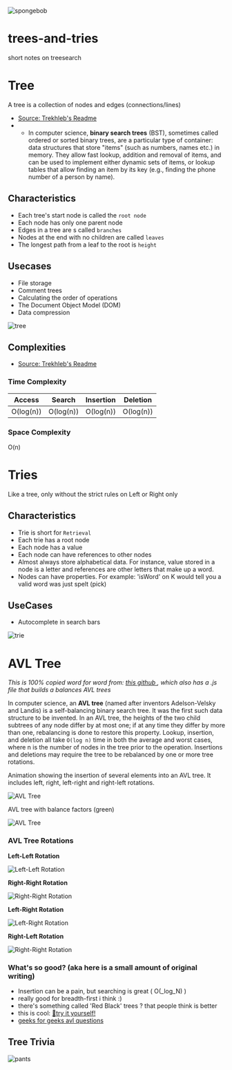 ![spongebob](https://i.imgflip.com/32wyvb.jpg)

# trees-and-tries
short notes on treesearch

# Tree

A tree is a collection of nodes and edges (connections/lines)

- [Source: Trekhleb's Readme](https://github.com/trekhleb/javascript-algorithms/tree/master/src/data-structures/tree/binary-search-tree)
- - In computer science, **binary search trees** (BST), sometimes called 
ordered or sorted binary trees, are a particular type of container: 
data structures that store "items" (such as numbers, names etc.) 
in memory. They allow fast lookup, addition and removal of 
items, and can be used to implement either dynamic sets of 
items, or lookup tables that allow finding an item by its key 
(e.g., finding the phone number of a person by name).

## Characteristics

- Each tree's start node is called the `root node`
- Each node has only one parent node
- Edges in a tree are s called `branches`
- Nodes at the end with no children are called `leaves`
- The longest path from a leaf to the root is `height`

## Usecases

- File storage
- Comment trees
- Calculating the order of operations
- The Document Object Model (DOM)
- Data compression

![tree](https://ga-instruction.s3.amazonaws.com/assets/tech/computer-science/binary-trees-tries/english/binary-tree-3.png)

## Complexities
- [Source: Trekhleb's Readme](https://github.com/trekhleb/javascript-algorithms/tree/master/src/data-structures/tree/binary-search-tree)

### Time Complexity

| Access    | Search    | Insertion | Deletion  |
| :-------: | :-------: | :-------: | :-------: |
| O(log(n)) | O(log(n)) | O(log(n)) | O(log(n)) |

### Space Complexity

O(n)

# Tries

Like a tree, only without the strict rules on Left or Right only

## Characteristics

- Trie is short for `Retrieval` 
- Each trie has a root node
- Each node has a value
- Each node can have references to other nodes
- Almost always store alphabetical data. For instance, value stored in a node is a letter and references are other letters that make up a word.
- Nodes can have properties. For example: 'isWord' on K would tell you a valid word was just spelt (pick)

## UseCases

- Autocomplete in search bars

![trie](https://ga-instruction.s3.amazonaws.com/assets/tech/computer-science/binary-trees-tries/root-node.png)

# AVL Tree

_This is 100% copied word for word from:
[ this github ](https://raw.githubusercontent.com/trekhleb/javascript-algorithms/master/src/data-structures/tree/avl-tree/README.md), which also has a .js file that builds a balances AVL trees_

In computer science, an **AVL tree** (named after inventors 
Adelson-Velsky and Landis) is a self-balancing binary search 
tree. It was the first such data structure to be invented. 
In an AVL tree, the heights of the two child subtrees of any
node differ by at most one; if at any time they differ by 
more than one, rebalancing is done to restore this property.
Lookup, insertion, and deletion all take `O(log n)` time in 
both the average and worst cases, where n is the number of 
nodes in the tree prior to the operation. Insertions and 
deletions may require the tree to be rebalanced by one or 
more tree rotations.

Animation showing the insertion of several elements into an AVL 
tree. It includes left, right, left-right and right-left rotations.

![AVL Tree](https://upload.wikimedia.org/wikipedia/commons/f/fd/AVL_Tree_Example.gif)

AVL tree with balance factors (green)

![AVL Tree](https://upload.wikimedia.org/wikipedia/commons/a/ad/AVL-tree-wBalance_K.svg)

### AVL Tree Rotations

**Left-Left Rotation**

![Left-Left Rotation](http://btechsmartclass.com/data_structures/ds_images/LL%20Rotation.png)

**Right-Right Rotation**

![Right-Right Rotation](http://btechsmartclass.com/data_structures/ds_images/RR%20Rotation.png)

**Left-Right Rotation**

![Left-Right Rotation](http://btechsmartclass.com/data_structures/ds_images/LR%20Rotation.png)

**Right-Left Rotation**

![Right-Right Rotation](http://btechsmartclass.com/data_structures/ds_images/RL%20Rotation.png)

### What's so good? (aka here is a small amount of original writing)

- Insertion can be a pain, but searching is great ( O(_log_N) )
- really good for breadth-first i think :)
- there's something called 'Red Black' trees ? that people think is better
- this is cool: [🌳try it yourself!](https://www.cs.usfca.edu/~galles/visualization/AVLtree.html)
- [geeks for geeks avl questions](https://www.geeksforgeeks.org/practice-questions-height-balancedavl-tree/)


## Tree Trivia

![pants](https://ga-instruction.s3.amazonaws.com/assets/tech/computer-science/binary-trees-tries/english/pants-meme.jpg)
